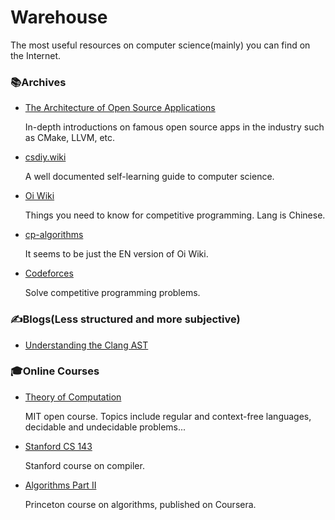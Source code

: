 # Warehouse
The most useful resources on computer science(mainly) you can find on the Internet.

### 📚Archives
- [The Architecture of Open Source Applications](https://aosabook.org/en/)

  In-depth introductions on famous open source apps in the industry such as CMake, LLVM, etc.
- [csdiy.wiki](https://csdiy.wiki/en/)

  A well documented self-learning guide to computer science.
- [Oi Wiki](https://oi-wiki.org/)

  Things you need to know for competitive programming. Lang is Chinese.
- [cp-algorithms](https://cp-algorithms.com/)
  
  It seems to be just the EN version of Oi Wiki.
- [Codeforces](https://codeforces.com/)

  Solve competitive programming problems.


### ✍️Blogs(Less structured and more subjective)
- [Understanding the Clang AST](https://jonasdevlieghere.com/post/understanding-the-clang-ast/)


### 🎓Online Courses
- [Theory of Computation](https://ocw.mit.edu/courses/18-404j-theory-of-computation-fall-2020/)

  MIT open course. Topics include regular and context-free languages, decidable and undecidable problems...
- [Stanford CS 143](https://web.stanford.edu/class/cs143/)

  Stanford course on compiler.
- [Algorithms Part II](https://www.coursera.org/learn/algorithms-part2)

  Princeton course on algorithms, published on Coursera.
